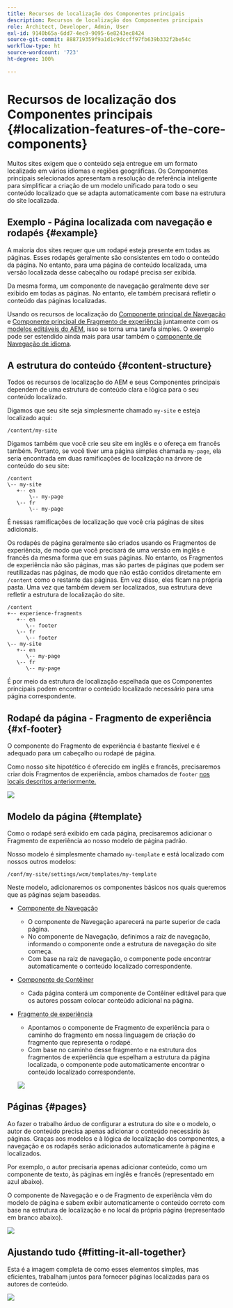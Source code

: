 ```yaml
---
title: Recursos de localização dos Componentes principais
description: Recursos de localização dos Componentes principais
role: Architect, Developer, Admin, User
exl-id: 9140b65a-6dd7-4ec9-9095-6e8243ec8424
source-git-commit: 888719359f9a1d1c9dccff97fb639b332f2be54c
workflow-type: ht
source-wordcount: '723'
ht-degree: 100%

---
```


# Recursos de localização dos Componentes principais {#localization-features-of-the-core-components}

Muitos sites exigem que o conteúdo seja entregue em um formato localizado em vários idiomas e regiões geográficas. Os Componentes principais selecionados apresentam a resolução de referência inteligente para simplificar a criação de um modelo unificado para todo o seu conteúdo localizado que se adapta automaticamente com base na estrutura do site localizada.

## Exemplo - Página localizada com navegação e rodapés {#example}

A maioria dos sites requer que um rodapé esteja presente em todas as páginas. Esses rodapés geralmente são consistentes em todo o conteúdo da página. No entanto, para uma página de conteúdo localizada, uma versão localizada desse cabeçalho ou rodapé precisa ser exibida.

Da mesma forma, um componente de navegação geralmente deve ser exibido em todas as páginas. No entanto, ele também precisará refletir o conteúdo das páginas localizadas.

Usando os recursos de localização do [Componente principal de Navegação](/help/components/navigation.md) e [Componente principal de Fragmento de experiência](/help/components/experience-fragment.md) juntamente com os [modelos editáveis do AEM](https://experienceleague.adobe.com/docs/experience-manager-cloud-service/sites/authoring/features/templates.html?lang=pt-BR), isso se torna uma tarefa simples. O exemplo pode ser estendido ainda mais para usar também o [componente de Navegação de idioma](/help/components/language-navigation.md).

## A estrutura do conteúdo {#content-structure}

Todos os recursos de localização do AEM e seus Componentes principais dependem de uma estrutura de conteúdo clara e lógica para o seu conteúdo localizado.

Digamos que seu site seja simplesmente chamado `my-site` e esteja localizado aqui:

```
/content/my-site
```

Digamos também que você crie seu site em inglês e o ofereça em francês também. Portanto, se você tiver uma página simples chamada `my-page`, ela seria encontrada em duas ramificações de localização na árvore de conteúdo do seu site:

```
/content
\-- my-site
   +-- en
       \-- my-page
   \-- fr
       \-- my-page
```

É nessas ramificações de localização que você cria páginas de sites adicionais.

Os rodapés de página geralmente são criados usando os Fragmentos de experiência, de modo que você precisará de uma versão em inglês e francês da mesma forma que em suas páginas. No entanto, os Fragmentos de experiência não são páginas, mas são partes de páginas que podem ser reutilizadas nas páginas, de modo que não estão contidos diretamente em `/content` como o restante das páginas. Em vez disso, eles ficam na própria pasta. Uma vez que também devem ser localizados, sua estrutura deve refletir a estrutura de localização do site.

```
/content
+-- experience-fragments
   +-- en
      \-- footer
   \-- fr
      \-- footer
\-- my-site
   +-- en
      \-- my-page
   \-- fr
      \-- my-page
```

É por meio da estrutura de localização espelhada que os Componentes principais podem encontrar o conteúdo localizado necessário para uma página correspondente.

## Rodapé da página - Fragmento de experiência {#xf-footer}

O componente do Fragmento de experiência é bastante flexível e é adequado para um cabeçalho ou rodapé de página.

Como nosso site hipotético é oferecido em inglês e francês, precisaremos criar dois Fragmentos de experiência, ambos chamados de `footer` [nos locais descritos anteriormente.](#content-structure)

![](/help/assets/screen-shot-2019-09-09-11.08.28.png)

## Modelo da página {#template}

Como o rodapé será exibido em cada página, precisaremos adicionar o Fragmento de experiência ao nosso modelo de página padrão.

Nosso modelo é simplesmente chamado `my-template` e está localizado com nossos outros modelos:

```
/conf/my-site/settings/wcm/templates/my-template
```

Neste modelo, adicionaremos os componentes básicos nos quais queremos que as páginas sejam baseadas.

* [Componente de Navegação](/help/components/navigation.md)
   * O componente de Navegação aparecerá na parte superior de cada página.
   * No componente de Navegação, definimos a raiz de navegação, informando o componente onde a estrutura de navegação do site começa.
   * Com base na raiz de navegação, o componente pode encontrar automaticamente o conteúdo localizado correspondente.
* [Componente de Contêiner](/help/components/container.md)
   * Cada página conterá um componente de Contêiner editável para que os autores possam colocar conteúdo adicional na página.
* [Fragmento de experiência](/help/components/experience-fragment.md)
   * Apontamos o componente de Fragmento de experiência para o caminho do fragmento em nossa linguagem de criação do fragmento que representa o rodapé.
   * Com base no caminho desse fragmento e na estrutura dos fragmentos de experiência que espelham a estrutura da página localizada, o componente pode automaticamente encontrar o conteúdo localizado correspondente.

   ![](/help/assets/screen-shot-2019-09-09-11.20.10.png)

## Páginas {#pages}

Ao fazer o trabalho árduo de configurar a estrutura do site e o modelo, o autor de conteúdo precisa apenas adicionar o conteúdo necessário às páginas. Graças aos modelos e à lógica de localização dos componentes, a navegação e os rodapés serão adicionados automaticamente à página e localizados.

Por exemplo, o autor precisaria apenas adicionar conteúdo, como um componente de texto, às páginas em inglês e francês (representado em azul abaixo).

O componente de Navegação e o de Fragmento de experiência vêm do modelo de página e sabem exibir automaticamente o conteúdo correto com base na estrutura de localização e no local da própria página (representado em branco abaixo).

![](/help/assets/screen-shot-2019-09-09-11.22.14.png)

## Ajustando tudo {#fitting-it-all-together}

Esta é a imagem completa de como esses elementos simples, mas eficientes, trabalham juntos para fornecer páginas localizadas para os autores de conteúdo.

![](/help/assets/screen-shot-2019-09-09-11.27.58.png)
